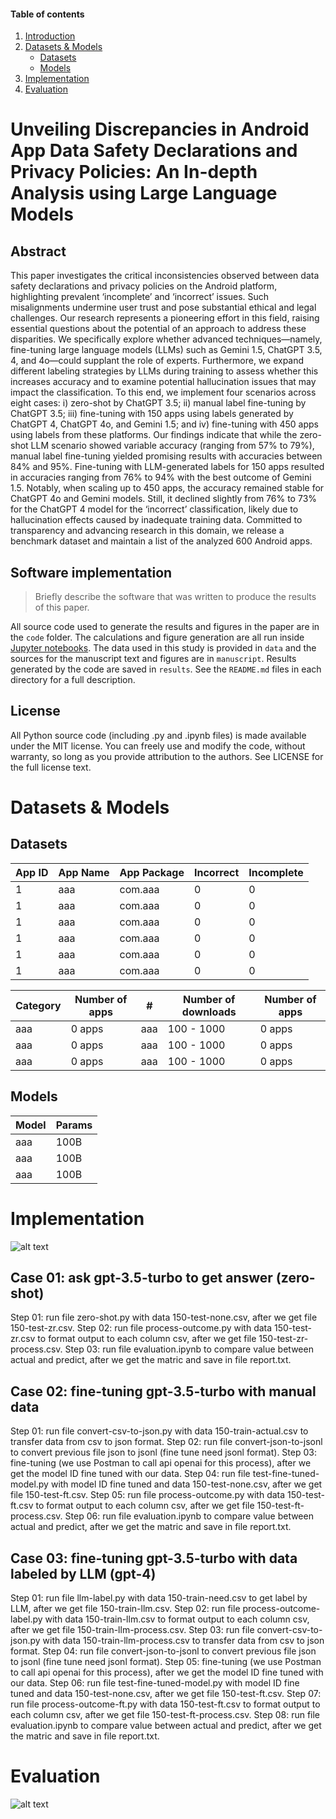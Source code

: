 #### Table of contents
1. [Introduction](#1)
2. [Datasets & Models](#2)
	- [Datasets](#datasets)
	- [Models](#models)
3. [Implementation](#3)
4. [Evaluation](#4)

# <a name="1"></a> Unveiling Discrepancies in Android App Data Safety Declarations and Privacy Policies: An In-depth Analysis using Large Language Models

## Abstract

This paper investigates the critical inconsistencies observed between data safety declarations and privacy policies on the Android platform, highlighting prevalent ‘incomplete’ and ‘incorrect’ issues. Such misalignments undermine user trust and pose substantial ethical and legal challenges. Our research represents a pioneering effort in this field, raising essential questions about the potential of an approach to address these disparities. We specifically explore whether advanced techniques—namely, fine-tuning large language models (LLMs) such as Gemini 1.5, ChatGPT 3.5, 4, and 4o—could supplant the role of experts. Furthermore, we expand different labeling strategies by LLMs during training to assess whether this increases accuracy and to examine potential hallucination issues that may impact the classification. To this end, we implement four scenarios across eight cases: i) zero-shot by ChatGPT 3.5; ii) manual label fine-tuning by ChatGPT 3.5; iii) fine-tuning with 150 apps using labels generated by ChatGPT 4, ChatGPT 4o, and Gemini 1.5; and iv) fine-tuning with 450 apps using labels from these platforms. Our findings indicate that while the zero-shot LLM scenario showed variable accuracy (ranging from 57% to 79%), manual label fine-tuning yielded promising results with accuracies between 84% and 95%. Fine-tuning with LLM-generated labels for 150 apps resulted in accuracies ranging from 76% to 94% with the best outcome of Gemini 1.5. Notably, when scaling up to 450 apps, the accuracy remained stable for ChatGPT 4o and Gemini models. Still, it declined slightly from 76% to 73% for the ChatGPT 4 model for the ‘incorrect’ classification, likely due to hallucination effects caused by inadequate training data. Committed to transparency and advancing research in this domain, we release a benchmark dataset and maintain a list of the analyzed 600 Android apps.


## Software implementation

> Briefly describe the software that was written to produce the results of this
> paper.

All source code used to generate the results and figures in the paper are in
the `code` folder.
The calculations and figure generation are all run inside
[Jupyter notebooks](http://jupyter.org/).
The data used in this study is provided in `data` and the sources for the
manuscript text and figures are in `manuscript`.
Results generated by the code are saved in `results`.
See the `README.md` files in each directory for a full description.

## License

All Python source code (including .py and .ipynb files) is made available under the MIT license. You can freely use and modify the code, without warranty, so long as you provide attribution to the authors. See LICENSE for the full license text.

# <a name="2"></a> Datasets & Models

## Datasets <a name="datasets"></a>

|App ID|App Name|App Package|Incorrect|Incomplete|
| ------------- | -------------  | ------------- | ------------- | ------------- |
| 1             | aaa | com.aaa | 0 | 0 |
| 1             | aaa | com.aaa | 0 | 0 |
| 1             | aaa | com.aaa | 0 | 0 |
| 1             | aaa | com.aaa | 0 | 0 |
| 1             | aaa | com.aaa | 0 | 0 |
| 1             | aaa | com.aaa | 0 | 0 |

|Category|Number of apps|#|Number of downloads|Number of apps|
|---|---|---|---|---|
|aaa|0 apps|aaa|100 - 1000|0 apps|
|aaa|0 apps|aaa|100 - 1000|0 apps|
|aaa|0 apps|aaa|100 - 1000|0 apps|


## Models <a name="models"></a>

|Model|Params|
|---|---|
|aaa|100B|
|aaa|100B|
|aaa|100B|

# <a name="3"></a> Implementation

![alt text](https://github.com/nghiempt/llm-analysis-privacy-policy/blob/master/implementation.jpg)

## Case 01: ask gpt-3.5-turbo to get answer (zero-shot)
Step 01: run file zero-shot.py with data 150-test-none.csv, after we get file 150-test-zr.csv.
Step 02: run file process-outcome.py with data 150-test-zr.csv to format output to each column csv, after we get file 150-test-zr-process.csv.
Step 03: run file evaluation.ipynb to compare value between actual and predict, after we get the matric and save in file report.txt.

## Case 02: fine-tuning gpt-3.5-turbo with manual data
Step 01: run file convert-csv-to-json.py with data 150-train-actual.csv to transfer data from csv to json format.
Step 02: run file convert-json-to-jsonl to convert previous file json to jsonl (fine tune need jsonl format).
Step 03: fine-tuning (we use Postman to call api openai for this process), after we get the model ID fine tuned with our data.
Step 04: run file test-fine-tuned-model.py with model ID fine tuned and data 150-test-none.csv, after we get file 150-test-ft.csv.
Step 05: run file process-outcome.py with data 150-test-ft.csv to format output to each column csv, after we get file 150-test-ft-process.csv.
Step 06: run file evaluation.ipynb to compare value between actual and predict, after we get the matric and save in file report.txt.

## Case 03: fine-tuning gpt-3.5-turbo with data labeled by LLM (gpt-4)
Step 01: run file llm-label.py with data 150-train-need.csv to get label by LLM, after we get file 150-train-llm.csv.
Step 02: run file process-outcome-label.py with data 150-train-llm.csv to format output to each column csv, after we get file 150-train-llm-process.csv.
Step 03: run file convert-csv-to-json.py with data 150-train-llm-process.csv to transfer data from csv to json format.
Step 04: run file convert-json-to-jsonl to convert previous file json to jsonl (fine tune need jsonl format).
Step 05: fine-tuning (we use Postman to call api openai for this process), after we get the model ID fine tuned with our data.
Step 06: run file test-fine-tuned-model.py with model ID fine tuned and data 150-test-none.csv, after we get file 150-test-ft.csv.
Step 07: run file process-outcome-ft.py with data 150-test-ft.csv to format output to each column csv, after we get file 150-test-ft-process.csv.
Step 08: run file evaluation.ipynb to compare value between actual and predict, after we get the matric and save in file report.txt.

# <a name="4"></a> Evaluation

![alt text](https://github.com/nghiempt/llm-analysis-privacy-policy/blob/master/evaluation.jpg)
